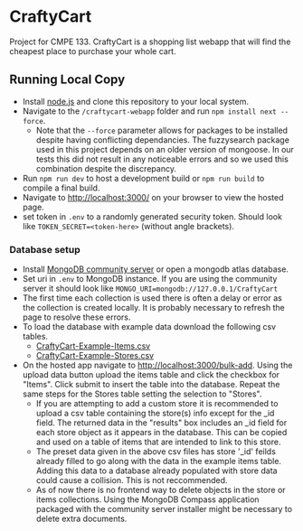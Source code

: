# CraftyCart
Project for CMPE 133. CraftyCart is a shopping list webapp that will find the cheapest place to purchase your whole cart.

## Running Local Copy
- Install [node.js](https://nodejs.org/en) and clone this repository to your local system.
- Navigate to the `/craftycart-webapp` folder and run `npm install next --force`.
    - Note that the `--force` parameter allows for packages to be installed despite having conflicting dependancies. The fuzzysearch package used in this project depends on an older version of mongoose. In our tests this did not result in any noticeable errors and so we used this combination despite the discrepancy.
- Run `npm run dev` to host a development build or `npm run build` to compile a final build.
- Navigate to [http://localhost:3000/](http://localhost:3000/) on your browser to view the hosted page.
- set token in `.env` to a randomly generated security token. Should look like `TOKEN_SECRET=<token-here>` (without angle brackets).

### Database setup
- Install [MongoDB community server](https://www.mongodb.com/try/download/community) or open a mongodb atlas database.
- Set uri in `.env` to MongoDB instance. If you are using the community server it should look like `MONGO_URI=mongodb://127.0.0.1/CraftyCart`
- The first time each collection is used there is often a delay or error as the collection is created locally. It is probably necessary to refresh the page to resolve these errors.
- To load the database with example data download the following csv tables.
    - [CraftyCart-Example-Items.csv]()
    - [CraftyCart-Example-Stores.csv]()
- On the hosted app navigate to [http://localhost:3000/bulk-add](http://localhost:3000/bulk-add). Using the upload data button upload the items table and click the checkbox for "Items". Click submit to insert the table into the database. Repeat the same steps for the Stores table setting the selection to "Stores".
    - If you are attempting to add a custom store it is recommended to upload a csv table containing the store(s) info except for the _id field. The returned data in the "results" box includes an _id field for each store object as it appears in the database. This can be copied and used on a table of items that are intended to link to this store.
    - The preset data given in the above csv files has store '_id' feilds already filled to go along with the data in the example items table. Adding this data to a database already populated with store data could cause a collision. This is not reccommended.
    - As of now there is no frontend way to delete objects in the store or items collections. Using the MongoDB Compass application packaged with the community server installer might be necessary to delete extra documents.
  
